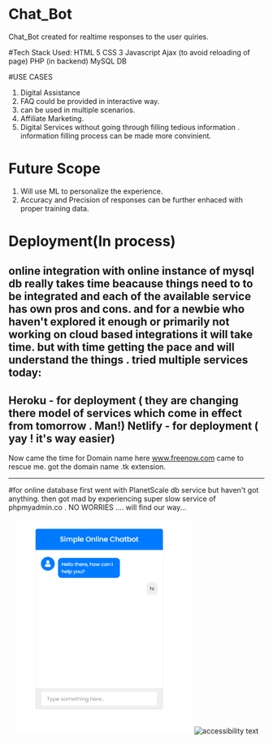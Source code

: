 # Chat_Bot
Chat_Bot created for realtime responses to the user quiries.


#Tech Stack Used:
HTML 5
CSS 3
Javascript
Ajax (to avoid reloading of page)
PHP (in backend)
MySQL DB



#USE CASES
1. Digital Assistance
2. FAQ could be provided in interactive way.
3. can be used in multiple scenarios.
4.  Affiliate Marketing.
5. Digital Services without going through filling tedious information . information filling process can be made more convinient.



# Future Scope
1. Will use ML to personalize the experience.
2. Accuracy and Precision of responses can be further enhaced with proper training data.

# Deployment(In process)
online integration with online instance of mysql db really takes time beacause things need to to be integrated and each of the available service has own pros and cons. and for a newbie who haven't explored it enough or primarily not working on cloud based integrations it will take time.
but with time getting the pace and will understand the things . 
tried multiple services today:
-----------------------
Heroku - for deployment ( they are changing there model of services which come in effect from tomorrow . Man!)
Netlify - for  deployment ( yay ! it's way easier)
-----------------------
Now came the time for  Domain name here www.freenow.com  came to rescue me.
got the  domain name .tk extension.


-----------------------------
#for online database
first went with PlanetScale db service but haven't  got anything.
then got mad by experiencing super slow service of phpmyadmin.co .
NO WORRIES .... will find our way...

<p align="center">
  <img src="https://github.com/SanketMore1/Chat_Bot/blob/main/chat_bot_demo.png" width="350" title="hover text">
  <img src="(https://github.com/SanketMore1/Chat_Bot/blob/main/chat_bot_demo.png)" alt="accessibility text">
</p>

